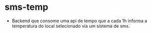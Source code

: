 # sms-temp

* Backend que consome uma api de tempo que a cada 1h informa a temperatura do local selecionado via um sistema de sms. 
